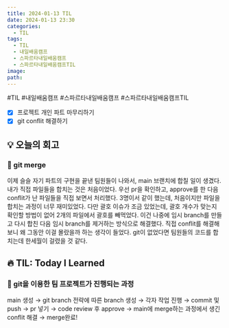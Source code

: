 ```yaml
---
title: 2024-01-13 TIL
date: 2024-01-13 23:30
categories:
  - TIL
tags:
  - TIL
  - 내일배움캠프
  - 스파르타내일배움캠프
  - 스파르타내일배움캠프TIL
image: 
path:
---
```

#TIL #내일배움캠프 #스파르타내일배움캠프 #스파르타내일배움캠프TIL 

- [x] 프로젝트 개인 파트 마무리하기
- [x] git conflit 해결하기

## 💡 오늘의 회고
### 👀 git merge
이제 슬슬 자기 파트의 구현을 끝낸 팀원들이 나와서, main 브랜치에 합칠 일이 생겼다. 내가 직접 파일들을 합치는 것은 처음이었다. 우선 pr을 확인하고, approve를 한 다음 conflit가 난 파일들을 직접 보면서 처리했다. 3명이서 같이 했는데, 처음이지만 파일을 합치는 과정이 너무 재미있었다. 다만 괄호 이슈가 조금 있었는데, 괄호 개수가 맞는지 확인할 방법이 없어 2개의 파일에서 괄호를 빼먹었다. 이건 나중에 임시 branch를 만들고 다시 합친 다음 임시 branch를 제거하는 방식으로 해결했다. 직접 conflit를 해결해보니 왜 그동안 이걸 몰랐을까 하는 생각이 들었다. git이 없었다면 팀원들의 코드를 합치는데 한세월이 걸렸을 것 같다.


## 🔥 TIL: Today I Learned
### 👀 git을 이용한 팀 프로젝트가 진행되는 과정
main 생성 → git branch 전략에 따른 branch 생성 → 각자 작업 진행 → commit 및 push → pr 넣기 → code review 후 approve → main에 merge하는 과정에서 생긴 conflit 해결 → merge완료!

